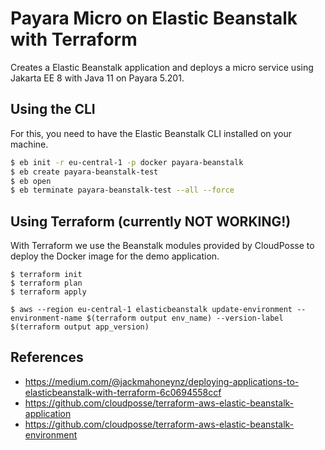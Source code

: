 # Payara Micro on Elastic Beanstalk with Terraform

Creates a Elastic Beanstalk application and deploys a micro service using Jakarta EE 8 with Java 11 on Payara 5.201.

## Using the CLI

For this, you need to have the Elastic Beanstalk CLI installed on your machine.

```bash
$ eb init -r eu-central-1 -p docker payara-beanstalk
$ eb create payara-beanstalk-test
$ eb open
$ eb terminate payara-beanstalk-test --all --force
```

## Using Terraform (currently NOT WORKING!)

With Terraform we use the Beanstalk modules provided by CloudPosse to deploy the Docker image for the demo application.

```
$ terraform init
$ terraform plan
$ terraform apply

$ aws --region eu-central-1 elasticbeanstalk update-environment --environment-name $(terraform output env_name) --version-label $(terraform output app_version)
```

## References
- https://medium.com/@jackmahoneynz/deploying-applications-to-elasticbeanstalk-with-terraform-6c0694558ccf
- https://github.com/cloudposse/terraform-aws-elastic-beanstalk-application
- https://github.com/cloudposse/terraform-aws-elastic-beanstalk-environment
